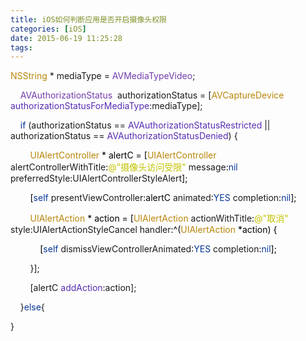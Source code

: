 ```yaml
---
title: iOS如何判断应用是否开启摄像头权限
categories: [iOS]
date: 2015-06-19 11:25:28
tags:
---
```


<span style="font-variant-ligatures: no-common-ligatures; color: #b9860a">NSString</span> * mediaType = <span style="font-variant-ligatures: no-common-ligatures; color: #723eae">AVMediaTypeVideo</span>;

&nbsp; &nbsp; <span style="font-variant-ligatures: no-common-ligatures; color: #723eae">AVAuthorizationStatus</span>&nbsp; authorizationStatus = [<span style="font-variant-ligatures: no-common-ligatures; color: #b9860a">AVCaptureDevice</span> <span style="font-variant-ligatures: no-common-ligatures; color: #572cb3">authorizationStatusForMediaType</span>:mediaType];

&nbsp; &nbsp; <span style="font-variant-ligatures: no-common-ligatures; color: #063698">if</span> (authorizationStatus == <span style="font-variant-ligatures: no-common-ligatures; color: #572cb3">AVAuthorizationStatusRestricted</span> || authorizationStatus == <span style="font-variant-ligatures: no-common-ligatures; color: #572cb3">AVAuthorizationStatusDenied</span>) {

<span style="font-variant-ligatures: no-common-ligatures; color: #000000">&nbsp; &nbsp; &nbsp; &nbsp; </span><span style="font-variant-ligatures: no-common-ligatures; color: #b9860a">UIAlertController</span><span style="font-variant-ligatures: no-common-ligatures; color: #000000"> * alertC = [</span><span style="font-variant-ligatures: no-common-ligatures; color: #b9860a">UIAlertController</span><span style="font-variant-ligatures: no-common-ligatures; color: #000000"> </span>alertControllerWithTitle<span style="font-variant-ligatures: no-common-ligatures; color: #000000">:</span><span style="font-variant-ligatures: no-common-ligatures; color: #c3c300">@&quot;</span><span style="font-family: &#39;Heiti SC Light&#39;; color: rgb(195, 195, 0);">摄像头访问受限</span><span style="font-variant-ligatures: no-common-ligatures; color: #c3c300">&quot;</span><span style="font-variant-ligatures: no-common-ligatures; color: #000000"> </span>message<span style="font-variant-ligatures: no-common-ligatures; color: #000000">:</span><span style="font-variant-ligatures: no-common-ligatures; color: #063698">nil</span><span style="font-variant-ligatures: no-common-ligatures; color: #000000"> </span>preferredStyle<span style="font-variant-ligatures: no-common-ligatures; color: #000000">:</span>UIAlertControllerStyleAlert<span style="font-variant-ligatures: no-common-ligatures; color: #000000">];</span>

<span style="font-variant-ligatures: no-common-ligatures; color: #000000">&nbsp; &nbsp; &nbsp; &nbsp; [</span><span style="font-variant-ligatures: no-common-ligatures; color: #063698">self</span><span style="font-variant-ligatures: no-common-ligatures; color: #000000"> </span>presentViewController<span style="font-variant-ligatures: no-common-ligatures; color: #000000">:alertC </span>animated<span style="font-variant-ligatures: no-common-ligatures; color: #000000">:</span><span style="font-variant-ligatures: no-common-ligatures; color: #063698">YES</span><span style="font-variant-ligatures: no-common-ligatures; color: #000000"> </span>completion<span style="font-variant-ligatures: no-common-ligatures; color: #000000">:</span><span style="font-variant-ligatures: no-common-ligatures; color: #063698">nil</span><span style="font-variant-ligatures: no-common-ligatures; color: #000000">];</span>

<span style="font-variant-ligatures: no-common-ligatures; color: #000000">&nbsp; &nbsp; &nbsp; &nbsp; </span><span style="font-variant-ligatures: no-common-ligatures; color: #b9860a">UIAlertAction</span><span style="font-variant-ligatures: no-common-ligatures; color: #000000"> * action = [</span><span style="font-variant-ligatures: no-common-ligatures; color: #b9860a">UIAlertAction</span><span style="font-variant-ligatures: no-common-ligatures; color: #000000"> </span>actionWithTitle<span style="font-variant-ligatures: no-common-ligatures; color: #000000">:</span><span style="font-variant-ligatures: no-common-ligatures; color: #c3c300">@&quot;</span><span style="font-family: &#39;Heiti SC Light&#39;; color: rgb(195, 195, 0);">取消</span><span style="font-variant-ligatures: no-common-ligatures; color: #c3c300">&quot;</span><span style="font-variant-ligatures: no-common-ligatures; color: #000000"> </span>style<span style="font-variant-ligatures: no-common-ligatures; color: #000000">:</span>UIAlertActionStyleCancel<span style="font-variant-ligatures: no-common-ligatures; color: #000000"> </span>handler<span style="font-variant-ligatures: no-common-ligatures; color: #000000">:^(</span><span style="font-variant-ligatures: no-common-ligatures; color: #b9860a">UIAlertAction</span><span style="font-variant-ligatures: no-common-ligatures; color: #000000"> *action) {</span>

<span style="font-variant-ligatures: no-common-ligatures; color: #000000">&nbsp; &nbsp; &nbsp; &nbsp; &nbsp; &nbsp; [</span><span style="font-variant-ligatures: no-common-ligatures; color: #063698">self</span><span style="font-variant-ligatures: no-common-ligatures; color: #000000"> </span>dismissViewControllerAnimated<span style="font-variant-ligatures: no-common-ligatures; color: #000000">:</span><span style="font-variant-ligatures: no-common-ligatures; color: #063698">YES</span><span style="font-variant-ligatures: no-common-ligatures; color: #000000"> </span>completion<span style="font-variant-ligatures: no-common-ligatures; color: #000000">:</span><span style="font-variant-ligatures: no-common-ligatures; color: #063698">nil</span><span style="font-variant-ligatures: no-common-ligatures; color: #000000">];</span>

&nbsp; &nbsp; &nbsp; &nbsp; }];

&nbsp; &nbsp; &nbsp; &nbsp; [alertC <span style="font-variant-ligatures: no-common-ligatures; color: #572cb3">addAction</span>:action];

&nbsp; &nbsp; }<span style="font-variant-ligatures: no-common-ligatures; color: #063698">else</span>{

}